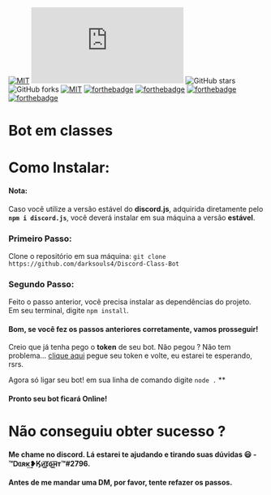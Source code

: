 [![MIT](https://img.shields.io/github/license/mashape/apistatus.svg?style=for-the-badge)](https://github.com/darksouls4/Discord-Class-Bot/blob/master/LICENSE)
![node](https://img.shields.io/node/v/discord.js?style=for-the-badge)
![GitHub stars](https://img.shields.io/github/stars/darksouls4/Discord-Class-Bot?style=for-the-badge)
![GitHub forks](https://img.shields.io/github/forks/darksouls4/Discord-Class-Bot?style=for-the-badge)
[![MIT](https://img.shields.io/badge/not%20made%20with-python-blue.svg?style=for-the-badge)](#ye)
[![forthebadge](https://forthebadge.com/images/badges/built-by-developers.svg)](https://forthebadge.com)
[![forthebadge](https://forthebadge.com/images/badges/powered-by-electricity.svg)](https://forthebadge.com)
[![forthebadge](https://forthebadge.com/images/badges/built-with-love.svg)](https://forthebadge.com)
[![forthebadge](https://forthebadge.com/images/badges/for-you.svg)](https://forthebadge.com)

# Bot em classes
# Como Instalar:
#### Nota:
Caso você utilize a versão estável do **discord.js**, adquirida diretamente pelo **`npm i discord.js`**, você deverá instalar em sua máquina a versão **estável**.
### Primeiro Passo:
Clone o repositório em sua máquina: `git clone https://github.com/darksouls4/Discord-Class-Bot`
### Segundo Passo:
Feito o passo anterior, você precisa instalar as dependências do projeto.  
Em seu terminal, digite `npm install`.

#### Bom, se você fez os passos anteriores corretamente, vamos prosseguir!
Creio que já tenha pego o **token** de seu bot. Não pegou ? Não tem problema... [clique aqui](https://discordapp.com/developers/applications/) pegue seu token e volte, eu estarei te esperando, rsrs.  

Agora só ligar seu bot! em sua linha de comando digite `node .`
**
#### Pronto seu bot ficará **Online**!

# Não conseguiu obter sucesso ?
#### Me chame no discord. Lá estarei te ajudando e tirando suas dúvidas 😃 - ™Ꭰᥲʀκ͢❥Ӄᴎ͟͞ɪ͟͞ԍ͟͞ʜ͟͞ᴛ™#2796.
#### Antes de me mandar uma DM, por favor, tente refazer os passos.
